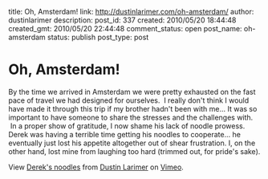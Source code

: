 title: Oh, Amsterdam!
link: http://dustinlarimer.com/oh-amsterdam/
author: dustinlarimer
description: 
post_id: 337
created: 2010/05/20 18:44:48
created_gmt: 2010/05/20 22:44:48
comment_status: open
post_name: oh-amsterdam
status: publish
post_type: post

# Oh, Amsterdam!

By the time we arrived in Amsterdam we were pretty exhausted on the fast pace of travel we had designed for ourselves.  I really don't think I would have made it through this trip if my brother hadn't been with me... It was so important to have someone to share the stresses and the challenges with.  In a proper show of gratitude, I now shame his lack of noodle prowess. Derek was having a terrible time getting his noodles to cooperate... he eventually just lost his appetite altogether out of shear frustration. I, on the other hand, lost mine from laughing too hard (trimmed out, for pride's sake).   


View [Derek's noodles](http://vimeo.com/15136466) from [Dustin Larimer](http://vimeo.com/user4778217) on [Vimeo](http://vimeo.com).